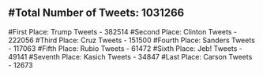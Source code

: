 #Total Number of Tweets: 1031266 
---
#First Place: Trump Tweets - 382514
#Second Place: Clinton Tweets - 222056
#Third Place: Cruz Tweets - 151500
#Fourth Place: Sanders Tweets - 117063
#Fifth Place: Rubio Tweets - 61472
#Sixth Place: Jeb! Tweets - 49141
#Seventh Place: Kasich Tweets - 34847
#Last Place: Carson Tweets - 12673
